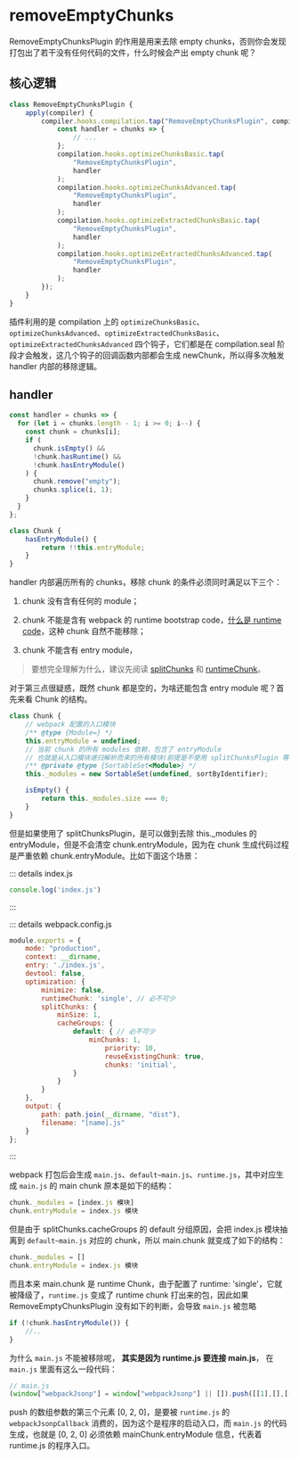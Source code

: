 # removeEmptyChunks

RemoveEmptyChunksPlugin 的作用是用来去除 empty chunks，否则你会发现打包出了若干没有任何代码的文件，什么时候会产出 empty chunk 呢？

## 核心逻辑

```js
class RemoveEmptyChunksPlugin {
	apply(compiler) {
		compiler.hooks.compilation.tap("RemoveEmptyChunksPlugin", compilation => {
			const handler = chunks => {
				// ...
			};
			compilation.hooks.optimizeChunksBasic.tap(
				"RemoveEmptyChunksPlugin",
				handler
			);
			compilation.hooks.optimizeChunksAdvanced.tap(
				"RemoveEmptyChunksPlugin",
				handler
			);
			compilation.hooks.optimizeExtractedChunksBasic.tap(
				"RemoveEmptyChunksPlugin",
				handler
			);
			compilation.hooks.optimizeExtractedChunksAdvanced.tap(
				"RemoveEmptyChunksPlugin",
				handler
			);
		});
	}
}
```

插件利用的是 compilation 上的 `optimizeChunksBasic`、`optimizeChunksAdvanced`、`optimizeExtractedChunksBasic`、`optimizeExtractedChunksAdvanced` 四个钩子，它们都是在 compilation.seal 阶段才会触发，这几个钩子的回调函数内部都会生成 newChunk，所以得多次触发 handler 内部的移除逻辑。

## handler

```js
const handler = chunks => {
  for (let i = chunks.length - 1; i >= 0; i--) {
    const chunk = chunks[i];
    if (
      chunk.isEmpty() &&
      !chunk.hasRuntime() &&
      !chunk.hasEntryModule()
    ) {
      chunk.remove("empty");
      chunks.splice(i, 1);
    }
  }
};

class Chunk {
	hasEntryModule() {
		return !!this.entryModule;
	}
}
```

handler 内部遍历所有的 chunks，移除 chunk 的条件必须同时满足以下三个：

1. chunk 没有含有任何的 module；

2. chunk 不能是含有 webpack 的 runtime bootstrap code，[什么是 runtime code](./runtimeChunk.md)，这种 chunk 自然不能移除；

3. chunk 不能含有 entry module，

> 要想完全理解为什么，建议先阅读 [splitChunks]('./splitChunks.md) 和 [runtimeChunk]('./runtimeChunk.md)。

对于第三点很疑惑，既然 chunk 都是空的，为啥还能包含 entry module 呢？首先来看 Chunk 的结构。

```js
class Chunk {
	// webpack 配置的入口模块
	/** @type {Module=} */
	this.entryModule = undefined;
	// 当前 chunk 的所有 modules 依赖，包含了 entryModule
	// 也就是从入口模块递归解析而来的所有模块(前提是不使用 splitChunksPlugin 等插件)
	/** @private @type {SortableSet<Module>} */
	this._modules = new SortableSet(undefined, sortByIdentifier);

	isEmpty() {
		return this._modules.size === 0;
	}
}
```

但是如果使用了 splitChunksPlugin，是可以做到去除 this._modules 的 entryModule，但是不会清空 chunk.entryModule，因为在 chunk 生成代码过程是严重依赖 chunk.entryModule。比如下面这个场景：

::: details index.js
```js
console.log('index.js')
```
:::

::: details webpack.config.js
```js
module.exports = {
	mode: "production",
	context: __dirname,
	entry: './index.js',
	devtool: false,
	optimization: {
		minimize: false,
		runtimeChunk: 'single', // 必不可少
		splitChunks: { 
			minSize: 1,
			cacheGroups: {
				default: { // 必不可少
					minChunks: 1,
						priority: 10,
						reuseExistingChunk: true,
						chunks: 'initial',
				}
			}
		}
	},
	output: {
		path: path.join(__dirname, "dist"),
		filename: "[name].js"
	}
};
```
:::

webpack 打包后会生成 `main.js`、`default~main.js`、`runtime.js`，其中对应生成 `main.js` 的 main chunk 原本是如下的结构：

```js
chunk._modules = [index.js 模块]
chunk.entryModule = index.js 模块
```

但是由于 splitChunks.cacheGroups 的 default 分组原因，会把 index.js 模块抽离到 `default~main.js` 对应的 chunk，所以 main.chunk 就变成了如下的结构：

```js
chunk._modules = []
chunk.entryModule = index.js 模块
```

而且本来 main.chunk 是 runtime Chunk，由于配置了 runtime: 'single'，它就被降级了，`runtime.js` 变成了 runtime chunk 打出来的包，因此如果 RemoveEmptyChunksPlugin 没有如下的判断，会导致 `main.js` 被忽略

```js
if (!chunk.hasEntryModule()) {
	//..
}
```

为什么 `main.js` 不能被移除呢，
**其实是因为 runtime.js 要连接 main.js**，
在 `main.js` 里面有这么一段代码：

```js
// main.js
(window["webpackJsonp"] = window["webpackJsonp"] || []).push([[1],[],[[0,2,0]]]);
```

push 的数组参数的第三个元素 [0, 2, 0]，是要被 `runtime.js` 的 `webpackJsonpCallback` 消费的，因为这个是程序的启动入口，而 `main.js` 的代码生成，也就是 [0, 2, 0] 必须依赖 mainChunk.entryModule 信息，代表着 runtime.js 的程序入口。